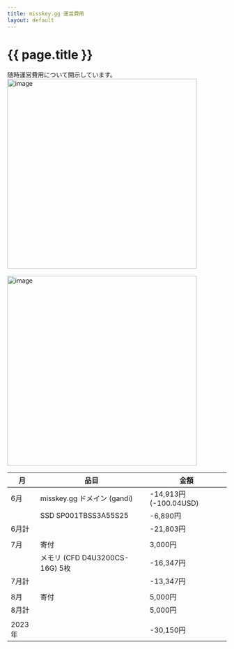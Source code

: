 ```yaml
---
title: misskey.gg 運営費用
layout: default
---
```

 
# {{ page.title }}

随時運営費用について開示しています。  
<img width="435" alt="image" src="https://tos.misskey.gg/media/23.06.png">  
<br>
<img width="435" alt="image" src="https://tos.misskey.gg/media/23.07.png">

| 月 |  品目  |  金額  |
| ---- | ---- | ---- |
| 6月 |  misskey.gg ドメイン (gandi)  |  -14,913円 (-100.04USD)  |
||  SSD SP001TBSS3A55S25 |  -6,890円  |
| 6月計 |    |  -21,803円  |
| |  |  |
| 7月 |  寄付  |  3,000円   |
||  メモリ (CFD D4U3200CS-16G) 5枚 |  -16,347円  |
| 7月計 |   |  -13,347円  |
| |  |  |
| 8月 |  寄付 |  5,000円   |
| 8月計 |  |  5,000円  |
| |  |  |
| 2023年 |  | -30,150円 |
